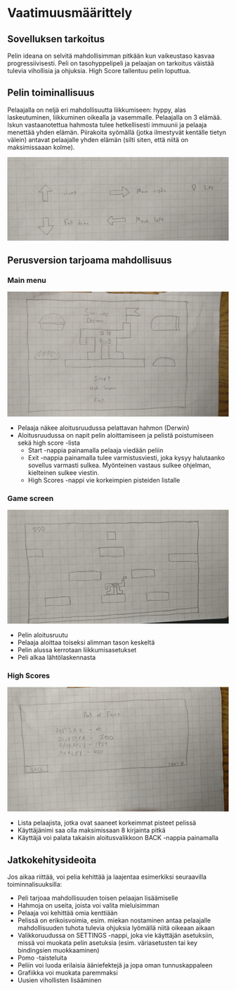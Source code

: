 # Vaatimuusmäärittely

## Sovelluksen tarkoitus

Pelin ideana on selvitä mahdollisimman pitkään kun vaikeustaso kasvaa progressiivisesti. Peli on tasohyppelipeli ja pelaajan on tarkoitus väistää tulevia vihollisia ja ohjuksia. High Score tallentuu pelin loputtua. 

## Pelin toiminallisuus

Pelaajalla on neljä eri mahdollisuutta liikkumiseen: hyppy, alas laskeutuminen, liikkuminen oikealla ja vasemmalle. Pelaajalla on 3 elämää. Iskun vastaanotettua hahmosta tulee hetkellisesti immuunii ja pelaaja menettää yhden elämän. Piirakoita syömällä (jotka ilmestyvät kentälle tietyn välein) antavat pelaajalle yhden elämän (silti siten, että niitä on maksimissaaan kolme). 

![Image of Functionalities](https://github.com/Antsax/otm-harjoitustyo/blob/master/dokumentaatio/kuvat/settings.jpg)

## Perusversion tarjoama mahdollisuus

### Main menu

![Image of Main Menu](https://github.com/Antsax/otm-harjoitustyo/blob/master/dokumentaatio/kuvat/mainmenu.jpg)

- Pelaaja näkee aloitusruudussa pelattavan hahmon (Derwin)
- Aloitusruudussa on napit pelin aloittamiseen ja pelistä poistumiseen sekä high score -lista
  - Start -nappia painamalla pelaaja viedään peliin
  - Exit -nappia painamalla tulee varmistusviesti, joka kysyy halutaanko sovellus varmasti sulkea. Myönteinen vastaus sulkee ohjelman, kielteinen sulkee viestin.
  - High Scores -nappi vie korkeimpien pisteiden listalle

### Game screen

![Image of Game Screen](https://github.com/Antsax/otm-harjoitustyo/blob/master/dokumentaatio/kuvat/gamescreen.jpg)

- Pelin aloitusruutu
- Pelaaja aloittaa toiseksi alimman tason keskeltä
- Pelin alussa kerrotaan liikkumisasetukset
- Peli alkaa lähtölaskennasta

### High Scores

![Image of High Scores](https://github.com/Antsax/otm-harjoitustyo/blob/master/dokumentaatio/kuvat/highscores.jpg)

- Lista pelaajista, jotka ovat saaneet korkeimmat pisteet pelissä
- Käyttäjänimi saa olla maksimissaan 8 kirjainta pitkä
- Käyttäjä voi palata takaisin aloitusvalikkoon BACK -nappia painamalla

## Jatkokehitysideoita

Jos aikaa riittää, voi pelia kehittää ja laajentaa esimerkiksi seuraavilla toiminnalisuuksilla:

- Peli tarjoaa mahdollisuuden toisen pelaajan lisäämiselle
- Hahmoja on useita, joista voi valita mieluisimman
- Pelaaja voi kehittää omia kenttiään
- Pelissä on erikoisvoimia, esim. miekan nostaminen antaa pelaajalle mahdollisuuden tuhota tulevia ohjuksia lyömällä niitä oikeaan aikaan
- Valikkoruudussa on SETTINGS -nappi, joka vie käyttäjän asetuksiin, missä voi muokata pelin asetuksia (esim. väriasetusten tai key bindingsien muokkaaminen)
- Pomo -taisteluita
- Peliin voi luoda erilaisia ääniefektejä ja jopa oman tunnuskappaleen
- Grafiikka voi muokata paremmaksi
- Uusien vihollisten lisääminen
